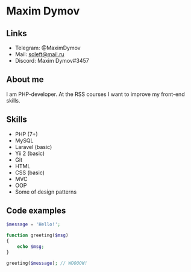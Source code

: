 # Maxim Dymov

## Links
* Telegram: @MaximDymov
* Mail: soleft@mail.ru
* Discord: Maxim Dymov#3457

## About me

I am PHP-developer. At the RSS courses I want to improve my front-end skills.

## Skills

* PHP (7+)
* MySQL
* Laravel (basic)
* Yii 2 (basic)
* Git
* HTML
* CSS (basic)
* MVC
* OOP
* Some of design patterns

## Code examples

```php
$message = 'Hello!';

function greeting($msg) 
{
    echo $msg;
}

greeting($message); // WOOOOW!

```
